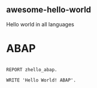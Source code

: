 ## awesome-hello-world
Hello world in all languages

# ABAP

```ABAP

REPORT zhello_abap.

WRITE 'Hello World! ABAP'.

```

